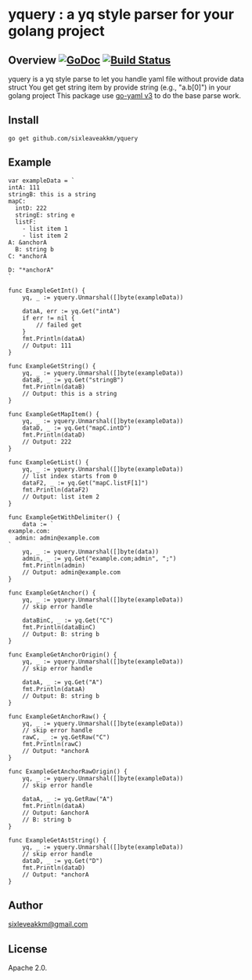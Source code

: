 # yquery : a yq style parser for your golang  project

## Overview [![GoDoc](https://godoc.org/github.com/sixleaveakkm/yquery?status.svg)](https://godoc.org/github.com/sixleaveakkm/yquery) [![Build Status](https://travis-ci.org/sixleaveakkm/yquery.svg?branch=master)](https://travis-ci.org/sixleaveakkm/yquery)

yquery is a yq style parse to let you handle yaml file without provide data struct
You get get string item by provide string (e.g., "a.b[0]") in your golang project
This package use [go-yaml v3](https://github.com/go-yaml/yaml/tree/v3) to do the base parse work.

## Install

```
go get github.com/sixleaveakkm/yquery
```

## Example

```
var exampleData = `
intA: 111
stringB: this is a string
mapC:
  intD: 222
  stringE: string e
  listF:
    - list item 1
    - list item 2 
A: &anchorA
  B: string b
C: *anchorA

D: "*anchorA"
`

func ExampleGetInt() {
	yq, _ := yquery.Unmarshal([]byte(exampleData))

	dataA, err := yq.Get("intA")
	if err != nil {
		// failed get
	}
	fmt.Println(dataA)
	// Output: 111
}

func ExampleGetString() {
	yq, _ := yquery.Unmarshal([]byte(exampleData))
	dataB, _ := yq.Get("stringB")
	fmt.Println(dataB)
	// Output: this is a string
}

func ExampleGetMapItem() {
	yq, _ := yquery.Unmarshal([]byte(exampleData))
	dataD, _ := yq.Get("mapC.intD")
	fmt.Println(dataD)
	// Output: 222
}

func ExampleGetList() {
	yq, _ := yquery.Unmarshal([]byte(exampleData))
	// list index starts from 0
	dataF2, _ := yq.Get("mapC.listF[1]")
	fmt.Println(dataF2)
	// Output: list item 2
}

func ExampleGetWithDelimiter() {
	data := `
example.com:
  admin: admin@example.com
`
	yq, _ := yquery.Unmarshal([]byte(data))
	admin, _ := yq.Get("example.com;admin", ";")
	fmt.Println(admin)
	// Output: admin@example.com
}

func ExampleGetAnchor() {
	yq, _ := yquery.Unmarshal([]byte(exampleData))
	// skip error handle

	dataBinC, _ := yq.Get("C")
	fmt.Println(dataBinC)
	// Output: B: string b
}

func ExampleGetAnchorOrigin() {
	yq, _ := yquery.Unmarshal([]byte(exampleData))
	// skip error handle

	dataA, _ := yq.Get("A")
	fmt.Println(dataA)
	// Output: B: string b
}

func ExampleGetAnchorRaw() {
	yq, _ := yquery.Unmarshal([]byte(exampleData))
	// skip error handle
	rawC, _ := yq.GetRaw("C")
	fmt.Println(rawC)
	// Output: *anchorA
}

func ExampleGetAnchorRawOrigin() {
	yq, _ := yquery.Unmarshal([]byte(exampleData))
	// skip error handle

	dataA, _ := yq.GetRaw("A")
	fmt.Println(dataA)
	// Output: &anchorA
	// B: string b
}

func ExampleGetAstString() {
	yq, _ := yquery.Unmarshal([]byte(exampleData))
	// skip error handle
	dataD, _ := yq.Get("D")
	fmt.Println(dataD)
	// Output: *anchorA
}

```

## Author

sixleveakkm@gmail.com

## License

Apache 2.0.
